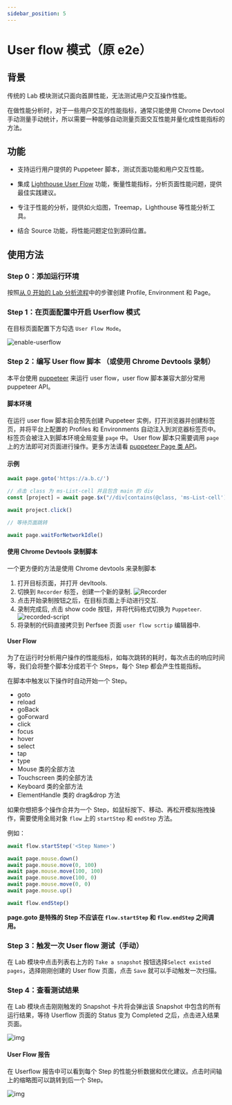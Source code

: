 ```yaml
---
sidebar_position: 5
---
```


# User flow 模式（原 e2e）

## 背景

传统的 Lab 模块测试只面向首屏性能，无法测试用户交互操作性能。

在做性能分析时，对于一些用户交互的性能指标，通常只能使用 Chrome Devtool 手动测量手动统计，所以需要一种能够自动测量页面交互性能并量化成性能指标的方法。

## 功能

- 支持运行用户提供的 Puppeteer 脚本，测试页面功能和用户交互性能。

- 集成 [Lighthouse User Flow](https://web.dev/lighthouse-user-flows/) 功能，衡量性能指标，分析页面性能问题，提供最佳实践建议。
- 专注于性能的分析，提供如火焰图，Treemap，Lighthouse 等性能分析工具。
- 结合 Source 功能，将性能问题定位到源码位置。

## 使用方法

### Step 0：添加运行环境

按照[从 0 开始的 Lab 分析流程](./get-started)中的步骤创建 Profile, Environment 和 Page。

### Step 1：在页面配置中开启 Userflow 模式

在目标页面配置下方勾选 `User Flow Mode`。

![enable-userflow](/settings/enable-userflow.png)

### Step 2：编写 User flow 脚本 （或使用 Chrome Devtools 录制）

本平台使用 [puppeteer](https://github.com/puppeteer/puppeteer) 来运行 user flow，user flow 脚本兼容大部分常用 puppeteer API。

#### 脚本环境

在运行 user flow 脚本前会预先创建 Puppeteer 实例，打开浏览器并创建标签页，并将平台上配置的 Profiles 和 Environments 自动注入到浏览器标签页中。标签页会被注入到脚本环境全局变量 `page` 中。 User flow 脚本只需要调用 `page` 上的方法即可对页面进行操作。更多方法请看 [puppeteer Page 类 API](https://pptr.dev/api/puppeteer.page)。

#### 示例

```javascript
await page.goto('https://a.b.c/')

// 点击 class 为 ms-List-cell 并且包含 main 的 div
const [project] = await page.$x("//div[contains(@class, 'ms-List-cell') and contains(., 'main')]")

await project.click()

// 等待页面跳转

await page.waitForNetworkIdle()
```

#### 使用 Chrome Devtools 录制脚本

一个更方便的方法是使用 Chrome devtools 来录制脚本

1. 打开目标页面，并打开 devltools.
2. 切换到 `Recorder` 标签，创建一个新的录制.
   ![Recorder](/lab/chrome-recorder.png)
3. 点击开始录制按钮之后，在目标页面上手动进行交互.
4. 录制完成后, 点击 show code 按钮，并将代码格式切换为 `Puppeteer`.
   ![recorded-script](/lab/recorded-script.png)
5. 将录制的代码直接拷贝到 Perfsee 页面 `user flow scrtip` 编辑器中.

#### User Flow

为了在运行时分析用户操作的性能指标，如每次跳转的耗时，每次点击的响应时间等，我们会将整个脚本分成若干个 Steps，每个 Step 都会产生性能指标。

在脚本中触发以下操作时自动开始一个 Step。

- goto
- reload
- goBack
- goForward
- click
- focus
- hover
- select
- tap
- type
- Mouse 类的全部方法
- Touchscreen 类的全部方法
- Keyboard 类的全部方法
- ElementHandle 类的 drag&drop 方法

如果你想把多个操作合并为一个 Step，如鼠标按下、移动、再松开模拟拖拽操作，需要使用全局对象 `flow` 上的 `startStep` 和 `endStep` 方法。

例如：

```javascript
await flow.startStep('<Step Name>')

await page.mouse.down()
await page.mouse.move(0, 100)
await page.mouse.move(100, 100)
await page.mouse.move(100, 0)
await page.mouse.move(0, 0)
await page.mouse.up()

await flow.endStep()
```

**page.goto 是特殊的 Step 不应该在 `flow.startStep` 和 `flow.endStep` 之间调用。**

### Step 3：触发一次 User flow 测试（手动）

在 Lab 模块中点击列表右上方的 `Take a snapshot` 按钮选择`Select existed pages`，选择刚刚创建的 User flow 页面，点击 `Save` 就可以手动触发一次扫描。

### Step 4：查看测试结果

在 Lab 模块点击刚刚触发的 Snapshot 卡片将会弹出该 Snapshot 中包含的所有运行结果，等待 Userflow 页面的 Status 变为 Completed 之后，点击进入结果页面。

![img](/lab/e2e-take-snapshot-detail.png)

#### User Flow 报告

在 Userflow 报告中可以看到每个 Step 的性能分析数据和优化建议。点击时间轴上的缩略图可以跳转到后一个 Step。

![img](/lab/e2e-report-userflow.png)
